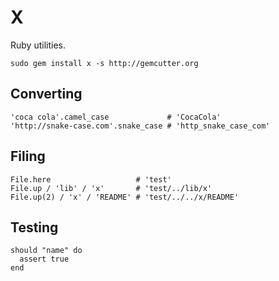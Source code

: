 X
=

Ruby utilities.

    sudo gem install x -s http://gemcutter.org

Converting
----------

    'coca cola'.camel_case             # 'CocaCola'
    'http://snake-case.com'.snake_case # 'http_snake_case_com'

Filing
------

    File.here                   # 'test'
    File.up / 'lib' / 'x'       # 'test/../lib/x'
    File.up(2) / 'x' / 'README' # 'test/../../x/README'

Testing
-------

    should "name" do
      assert true
    end

